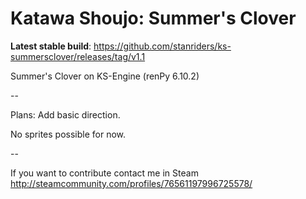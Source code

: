 Katawa Shoujo: Summer's Clover
==============

**Latest stable build**: https://github.com/stanriders/ks-summersclover/releases/tag/v1.1

Summer's Clover on KS-Engine (renPy 6.10.2)

--

Plans: Add basic direction.

No sprites possible for now.

--

If you want to contribute contact me in Steam http://steamcommunity.com/profiles/76561197996725578/
